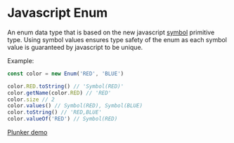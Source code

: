# Javascript Enum

An enum data type that is based on the new javascript [symbol](https://developer.mozilla.org/en/docs/Web/JavaScript/Reference/Global_Objects/Symbol) primitive type. Using symbol values ensures type safety of the enum as each symbol value is guaranteed by javascript to be unique.

Example:
```javascript
const color = new Enum('RED', 'BLUE')

color.RED.toString() // 'Symbol(RED)'
color.getName(color.RED) // 'RED'
color.size // 2
color.values() // Symbol(RED), Symbol(BLUE)
color.toString() // 'RED,BLUE'
color.valueOf('RED') // Symbol(RED)
```

[Plunker demo](http://plnkr.co/edit/2RjZuQ1LNl8UI6nMlbOk?p=preview)
